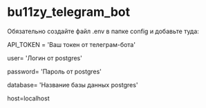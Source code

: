 # bu11zy_telegram_bot

Обязательно создайте файл .env в папке config и добавьте туда:

API_TOKEN = 'Ваш токен от телеграм-бота'

user= 'Логин от postgres'

password= 'Пароль от postgres'

database= 'Название базы данных postgres'

host=localhost
